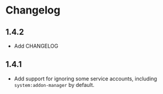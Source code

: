 # Changelog

## 1.4.2
* Add CHANGELOG

## 1.4.1
* Add support for ignoring some service accounts, including `system:addon-manager` by default.
